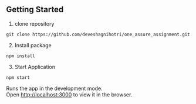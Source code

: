 

## Getting Started

1. clone repository
```
git clone https://github.com/deveshagnihotri/one_assure_assignment.git
```
2. Install package
```
npm install
```
3. Start Application
```
npm start
```  

Runs the app in the development mode.<br>
Open [http://localhost:3000](http://localhost:3000) to view it in the browser.
